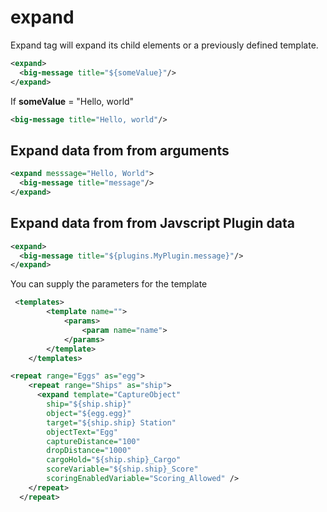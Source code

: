 # expand
Expand tag will expand its child elements or a previously defined template.


``` xml
<expand>
  <big-message title="${someValue}"/>
</expand>
```

If **someValue** = "Hello, world"

``` xml
<big-message title="Hello, world"/>
```

## Expand data from from arguments

``` xml
<expand messsage="Hello, World">
  <big-message title="message"/>
</expand>
```


## Expand data from from Javscript Plugin data

``` xml
<expand>
  <big-message title="${plugins.MyPlugin.message}"/>
</expand>
```



You can supply the parameters for the template

``` xml
 <templates>
        <template name="">
            <params>
                <param name="name">         
            </params>
        </template>
    </templates>
```


``` xml
<repeat range="Eggs" as="egg">
    <repeat range="Ships" as="ship">
      <expand template="CaptureObject"
        ship="${ship.ship}"
        object="${egg.egg}"
        target="${ship.ship} Station"
        objectText="Egg"
        captureDistance="100"
        dropDistance="1000"
        cargoHold="${ship.ship}_Cargo"
        scoreVariable="${ship.ship}_Score"
        scoringEnabledVariable="Scoring_Allowed" />
    </repeat>
  </repeat>
```